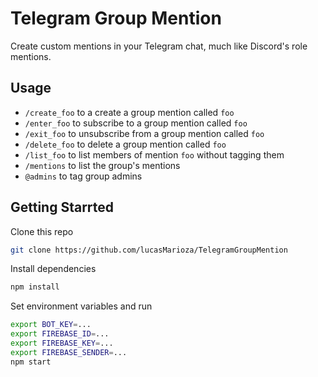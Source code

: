 # Telegram Group Mention
Create custom mentions in your Telegram chat, much like Discord's role mentions.

## Usage
* `/create_foo` to a create a group mention called `foo`
* `/enter_foo` to subscribe to a group mention called `foo`
* `/exit_foo` to unsubscribe from a group mention called `foo`
* `/delete_foo` to delete a group mention called `foo`
* `/list_foo` to list members of mention `foo` without tagging them
* `/mentions` to list the group's mentions
* `@admins` to tag group admins

## Getting Starrted
Clone this repo
```bash
git clone https://github.com/lucasMarioza/TelegramGroupMention
```
Install dependencies
```bash
npm install
```
Set environment variables and run
```bash
export BOT_KEY=...
export FIREBASE_ID=...
export FIREBASE_KEY=...
export FIREBASE_SENDER=...
npm start
```
